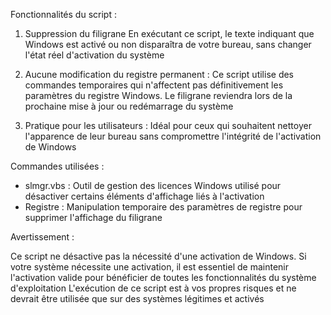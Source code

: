 Fonctionnalités du script :

1. Suppression du filigrane
   En exécutant ce script, le texte indiquant que Windows est activé ou non disparaîtra de votre bureau, sans changer l'état réel d'activation du système

2. Aucune modification du registre permanent :
   Ce script utilise des commandes temporaires qui n'affectent pas définitivement les paramètres du registre Windows. Le filigrane reviendra lors de la prochaine mise à jour ou redémarrage du système

3. Pratique pour les utilisateurs : 
   Idéal pour ceux qui souhaitent nettoyer l'apparence de leur bureau sans compromettre l'intégrité de l'activation de Windows
   
Commandes utilisées :

- slmgr.vbs : Outil de gestion des licences Windows utilisé pour désactiver certains éléments d'affichage liés à l'activation
- Registre : Manipulation temporaire des paramètres de registre pour supprimer l'affichage du filigrane
  
Avertissement :

Ce script ne désactive pas la nécessité d'une activation de Windows. Si votre système nécessite une activation, il est essentiel de maintenir l'activation valide pour bénéficier de toutes les fonctionnalités du système d'exploitation
L'exécution de ce script est à vos propres risques et ne devrait être utilisée que sur des systèmes légitimes et activés
